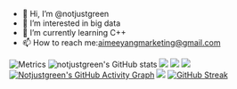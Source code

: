 - 👋 Hi, I’m @notjustgreen
- 👀 I’m interested in big data
- 🌱 I’m currently learning C++
- 📫 How to reach me:aimeeyangmarketing@gmail.com

<!---
notjustgreen/notjustgreen is a ✨ special ✨ repository because its `README.md` (this file) appears on your GitHub profile.
You can click the Preview link to take a look at your changes.
--->
![Metrics](https://metrics.lecoq.io/notjustgreen?template=classic&base=header%2C%20activity%2C%20community%2C%20repositories%2C%20metadata&base.indepth=false&base.hireable=false&base.skip=false&config.timezone=Asia%2FShanghai)
![notjustgreen's GitHub stats](https://github-readme-stats.vercel.app/api?username=notjustgreen&show_icons=true&theme=radical)
![](https://img.shields.io/badge/-HTML5-E34F26?style=flat-square&logo=html5&logoColor=green)
![](https://img.shields.io/badge/-LOL-1572B6?style=flat-square&logo=lol)
![](https://img.shields.io/badge/-C++-oringe?style=flat-square&logo=c++)
[![Notjustgreen's GitHub Activity Graph](https://activity-graph.herokuapp.com/graph?username=notjustgreen&theme=xcode)](https://github.com/notjustgreen)
![](https://stats.justsong.cn/api/csdn?id=m0_69313458)
[![GitHub Streak](https://streak-stats.demolab.com/?user=notjustgreen&theme=dark)](https://git.io/streak-stats)
